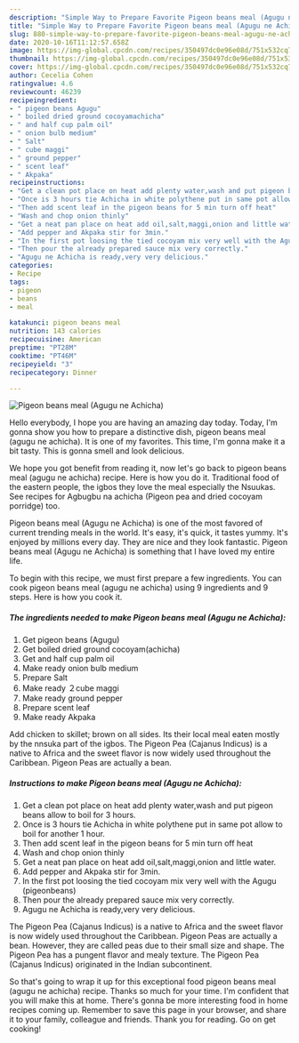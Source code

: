 ```yaml
---
description: "Simple Way to Prepare Favorite Pigeon beans meal (Agugu ne Achicha)"
title: "Simple Way to Prepare Favorite Pigeon beans meal (Agugu ne Achicha)"
slug: 880-simple-way-to-prepare-favorite-pigeon-beans-meal-agugu-ne-achicha
date: 2020-10-16T11:12:57.658Z
image: https://img-global.cpcdn.com/recipes/350497dc0e96e08d/751x532cq70/pigeon-beans-meal-agugu-ne-achicha-recipe-main-photo.jpg
thumbnail: https://img-global.cpcdn.com/recipes/350497dc0e96e08d/751x532cq70/pigeon-beans-meal-agugu-ne-achicha-recipe-main-photo.jpg
cover: https://img-global.cpcdn.com/recipes/350497dc0e96e08d/751x532cq70/pigeon-beans-meal-agugu-ne-achicha-recipe-main-photo.jpg
author: Cecelia Cohen
ratingvalue: 4.6
reviewcount: 46239
recipeingredient:
- " pigeon beans Agugu"
- " boiled dried ground cocoyamachicha"
- " and half cup palm oil"
- " onion bulb medium"
- " Salt"
- " cube maggi"
- " ground pepper"
- " scent leaf"
- " Akpaka"
recipeinstructions:
- "Get a clean pot place on heat add plenty water,wash and put pigeon beans allow to boil for 3 hours."
- "Once is 3 hours tie Achicha in white polythene put in same pot allow to boil for another 1 hour."
- "Then add scent leaf in the pigeon beans for 5 min turn off heat"
- "Wash and chop onion thinly"
- "Get a neat pan place on heat add oil,salt,maggi,onion and little water."
- "Add pepper and Akpaka stir for 3min."
- "In the first pot loosing the tied cocoyam mix very well with the Agugu (pigeonbeans)"
- "Then pour the already prepared sauce mix very correctly."
- "Agugu ne Achicha is ready,very very delicious."
categories:
- Recipe
tags:
- pigeon
- beans
- meal

katakunci: pigeon beans meal 
nutrition: 143 calories
recipecuisine: American
preptime: "PT28M"
cooktime: "PT46M"
recipeyield: "3"
recipecategory: Dinner

---
```



![Pigeon beans meal (Agugu ne Achicha)](https://img-global.cpcdn.com/recipes/350497dc0e96e08d/751x532cq70/pigeon-beans-meal-agugu-ne-achicha-recipe-main-photo.jpg)

Hello everybody, I hope you are having an amazing day today. Today, I'm gonna show you how to prepare a distinctive dish, pigeon beans meal (agugu ne achicha). It is one of my favorites. This time, I'm gonna make it a bit tasty. This is gonna smell and look delicious.

We hope you got benefit from reading it, now let&#39;s go back to pigeon beans meal (agugu ne achicha) recipe. Here is how you do it. Traditional food of the eastern people, the igbos they love the meal especially the Nsuukas. See recipes for Agbugbu na achicha (Pigeon pea and dried cocoyam porridge) too.

Pigeon beans meal (Agugu ne Achicha) is one of the most favored of current trending meals in the world. It's easy, it's quick, it tastes yummy. It's enjoyed by millions every day. They are nice and they look fantastic. Pigeon beans meal (Agugu ne Achicha) is something that I have loved my entire life.


To begin with this recipe, we must first prepare a few ingredients. You can cook pigeon beans meal (agugu ne achicha) using 9 ingredients and 9 steps. Here is how you cook it.

<!--inarticleads1-->

##### The ingredients needed to make Pigeon beans meal (Agugu ne Achicha):

1. Get  pigeon beans (Agugu)
1. Get  boiled dried ground cocoyam(achicha)
1. Get  and half cup palm oil
1. Make ready  onion bulb medium
1. Prepare  Salt
1. Make ready  ２cube maggi
1. Make ready  ground pepper
1. Prepare  scent leaf
1. Make ready  Akpaka


Add chicken to skillet; brown on all sides. Its their local meal eaten mostly by the nnsuka part of the igbos. The Pigeon Pea (Cajanus Indicus) is a native to Africa and the sweet flavor is now widely used throughout the Caribbean. Pigeon Peas are actually a bean. 

<!--inarticleads2-->

##### Instructions to make Pigeon beans meal (Agugu ne Achicha):

1. Get a clean pot place on heat add plenty water,wash and put pigeon beans allow to boil for 3 hours.
1. Once is 3 hours tie Achicha in white polythene put in same pot allow to boil for another 1 hour.
1. Then add scent leaf in the pigeon beans for 5 min turn off heat
1. Wash and chop onion thinly
1. Get a neat pan place on heat add oil,salt,maggi,onion and little water.
1. Add pepper and Akpaka stir for 3min.
1. In the first pot loosing the tied cocoyam mix very well with the Agugu (pigeonbeans)
1. Then pour the already prepared sauce mix very correctly.
1. Agugu ne Achicha is ready,very very delicious.


The Pigeon Pea (Cajanus Indicus) is a native to Africa and the sweet flavor is now widely used throughout the Caribbean. Pigeon Peas are actually a bean. However, they are called peas due to their small size and shape. The Pigeon Pea has a pungent flavor and mealy texture. The Pigeon Pea (Cajanus Indicus) originated in the Indian subcontinent. 

So that's going to wrap it up for this exceptional food pigeon beans meal (agugu ne achicha) recipe. Thanks so much for your time. I'm confident that you will make this at home. There's gonna be more interesting food in home recipes coming up. Remember to save this page in your browser, and share it to your family, colleague and friends. Thank you for reading. Go on get cooking!
